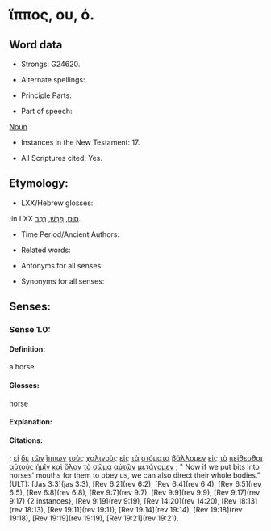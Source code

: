 # ἵππος, ου, ὁ.

<!-- Status: S3=Needs2ndReview -->
<!-- Lexica used for edits: BDAG, LN, FFM, A-S  -->

## Word data

* Strongs: G24620.

* Alternate spellings:

* Principle Parts: 

* Part of speech: 

[Noun](http://ugg.readthedocs.io/en/latest/noun.html).

* Instances in the New Testament: 17.

* All Scriptures cited: Yes.

## Etymology: 

* LXX/Hebrew glosses: 

;in LXX  [סוּס](//en-uhal/H5483), [פָּרָשׁ](//en-uhal/H6571), [רֶכֶב](//en-uhal/H7393).

* Time Period/Ancient Authors: 

* Related words: 

* Antonyms for all senses:

* Synonyms for all senses: 

## Senses:

### Sense  1.0: 

#### Definition: 

a horse 

#### Glosses: 

horse

#### Explanation: 


#### Citations: 

; [εἰ](../G14870/01.md) [δὲ](../G11610/01.md) [τῶν](../G35880/01.md) [ἵππων](../G24620/01.md) [τοὺς](../G35880/01.md) [χαλινοὺς](../G54690/01.md) [εἰς](../G15190/01.md) [τὰ](../G35880/01.md) [στόματα](../G47500/01.md) [βάλλομεν](../G09060/01.md) [εἰς](../G15190/01.md) [τὸ](../G35880/01.md) [πείθεσθαι](../G39820/01.md) [αὐτοὺς](../G08460/01.md) [ἡμῖν](../G14730/01.md) [καὶ](../G25320/01.md) [ὅλον](../G36500/01.md) [τὸ](../G35880/01.md) [σῶμα](../G49830/01.md) [αὐτῶν](../G08460/01.md) [μετάγομεν](../G33290/01.md)
; " Now if we put bits into horses' mouths for them to obey us, we can also direct their whole bodies." (ULT): 
[Jas 3:3](jas 3:3), [Rev 6:2](rev 6:2), [Rev 6:4](rev 6:4), [Rev 6:5](rev 6:5), [Rev 6:8](rev 6:8), [Rev 9:7](rev 9:7), [Rev 9:9](rev 9:9), [Rev 9:17](rev 9:17) {2 instances}, [Rev 9:19](rev 9:19), [Rev 14:20](rev 14:20), [Rev 18:13](rev 18:13), [Rev 19:11](rev 19:11), [Rev 19:14](rev 19:14), [Rev 19:18](rev 19:18), [Rev 19:19](rev 19:19), [Rev 19:21](rev 19:21).
